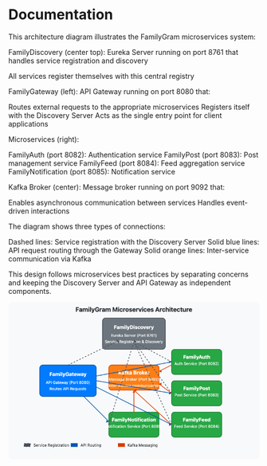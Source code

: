 # Documentation

This architecture diagram illustrates the FamilyGram microservices system:

FamilyDiscovery (center top): Eureka Server running on port 8761 that handles service registration and discovery

All services register themselves with this central registry

FamilyGateway (left): API Gateway running on port 8080 that:

Routes external requests to the appropriate microservices
Registers itself with the Discovery Server
Acts as the single entry point for client applications

Microservices (right):

FamilyAuth (port 8082): Authentication service
FamilyPost (port 8083): Post management service
FamilyFeed (port 8084): Feed aggregation service
FamilyNotification (port 8085): Notification service

Kafka Broker (center): Message broker running on port 9092 that:

Enables asynchronous communication between services
Handles event-driven interactions

The diagram shows three types of connections:

Dashed lines: Service registration with the Discovery Server
Solid blue lines: API request routing through the Gateway
Solid orange lines: Inter-service communication via Kafka

This design follows microservices best practices by separating concerns and keeping the Discovery Server and API Gateway as independent components.

<img src="System Design.png" alt="FamilyGram microservices architecture diagram">
